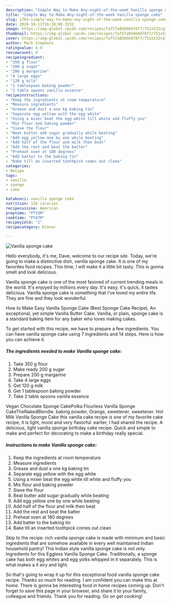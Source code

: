 ```yaml
---
description: "Simple Way to Make Any-night-of-the-week Vanilla sponge cake"
title: "Simple Way to Make Any-night-of-the-week Vanilla sponge cake"
slug: 1763-simple-way-to-make-any-night-of-the-week-vanilla-sponge-cake
date: 2020-10-11T16:38:06.323Z
image: https://img-global.cpcdn.com/recipes/faf57a85660d7877/751x532cq70/vanilla-sponge-cake-recipe-main-photo.jpg
thumbnail: https://img-global.cpcdn.com/recipes/faf57a85660d7877/751x532cq70/vanilla-sponge-cake-recipe-main-photo.jpg
cover: https://img-global.cpcdn.com/recipes/faf57a85660d7877/751x532cq70/vanilla-sponge-cake-recipe-main-photo.jpg
author: Mark Stephens
ratingvalue: 4.9
reviewcount: 9
recipeingredient:
- "350 g flour"
- "200 g sugar"
- "200 g margarine"
- "4 large eggs"
- "120 g milk"
- "1 tablespoon baking powder"
- "2 table spoons vanilla essence"
recipeinstructions:
- "Keep the ingredients at room temperature"
- "Measure ingredients"
- "Grease and dust a one kg baking tin"
- "Separate egg yellow with the egg white"
- "Using a mixer beat the egg white till white and fluffy you"
- "Mix flour and baking powder"
- "Sieve the flour"
- "Beat butter add sugar gradually while beating"
- "Add egg yellow one by one while beating"
- "Add half of the flour and milk then beat"
- "Add the rest and beat the batter"
- "Preheat oven at 180 degrees"
- "Add batter to the baking tin"
- "Bake till an inserted toothpick comes out clean"
categories:
- Recipe
tags:
- vanilla
- sponge
- cake

katakunci: vanilla sponge cake 
nutrition: 126 calories
recipecuisine: American
preptime: "PT33M"
cooktime: "PT47M"
recipeyield: "1"
recipecategory: Dinner

---
```



![Vanilla sponge cake](https://img-global.cpcdn.com/recipes/faf57a85660d7877/751x532cq70/vanilla-sponge-cake-recipe-main-photo.jpg)

Hello everybody, it's me, Dave, welcome to our recipe site. Today, we're going to make a distinctive dish, vanilla sponge cake. It is one of my favorites food recipes. This time, I will make it a little bit tasty. This is gonna smell and look delicious.

Vanilla sponge cake is one of the most favored of current trending meals in the world. It's enjoyed by millions every day. It's easy, it's quick, it tastes delicious. Vanilla sponge cake is something that I've loved my entire life. They are fine and they look wonderful.

How to Make Easy Vanilla Sponge Cake (Best Sponge Cake Recipe). An exceptional, yet simple Vanilla Butter Cake. Vanilla, or plain, sponge cake is a standard baking item for any baker who loves making cakes.


To get started with this recipe, we have to prepare a few ingredients. You can have vanilla sponge cake using 7 ingredients and 14 steps. Here is how you can achieve it.

<!--inarticleads1-->

##### The ingredients needed to make Vanilla sponge cake:

1. Take 350 g flour
1. Make ready 200 g sugar
1. Prepare 200 g margarine
1. Take 4 large eggs
1. Get 120 g milk
1. Get 1 tablespoon baking powder
1. Take 2 table spoons vanilla essence


Vegan Chocolate Sponge CakePolka Flourless Vanilla Sponge CakeTheNakedBlondie. baking powder, Orange, sweetener, sweetener. Hot Milk Vanilla Sponge Cake this vanilla cake recipe is one of my favorite cake recipe, it is light, moist and very flavorful. earlier, I had shared the recipe. A delicious, light vanilla sponge birthday cake recipe. Quick and simple to make and perfect for decorating to make a birthday really special. 

<!--inarticleads2-->

##### Instructions to make Vanilla sponge cake:

1. Keep the ingredients at room temperature
1. Measure ingredients
1. Grease and dust a one kg baking tin
1. Separate egg yellow with the egg white
1. Using a mixer beat the egg white till white and fluffy you
1. Mix flour and baking powder
1. Sieve the flour
1. Beat butter add sugar gradually while beating
1. Add egg yellow one by one while beating
1. Add half of the flour and milk then beat
1. Add the rest and beat the batter
1. Preheat oven at 180 degrees
1. Add batter to the baking tin
1. Bake till an inserted toothpick comes out clean


Skip to the recipe. rich vanilla sponge cake is made with minimum and basic ingredients that are somehow available in every well maintained Indian household pantry! This Indian style vanilla sponge cake is not only. Ingredients for this Eggless Vanilla Sponge Cake. Traditionally, a sponge cake has both egg whites and egg yolks whipped in it separately. This is what makes a it airy and light. 

So that's going to wrap it up for this exceptional food vanilla sponge cake recipe. Thanks so much for reading. I am confident you can make this at home. There is gonna be interesting food in home recipes coming up. Don't forget to save this page in your browser, and share it to your family, colleague and friends. Thank you for reading. Go on get cooking!
